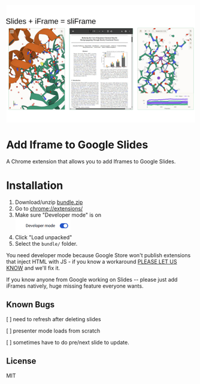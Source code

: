 <img src='demo.jpg'>

# Add Iframe to Google Slides 

A Chrome extension that allows you to add Iframes to Google Slides. 

# Installation 

1. Download/unzip <a href='https://logmd.b-cdn.net/public/bundle.zip' target='_blank'>bundle.zip</a>
2. Go to <a href="chrome://extensions/" target="_blank">chrome://extensions/</a>
3. Make sure "Developer mode" is on <br><img src='devmode.png' height=40/>
4. Click "Load unpacked"
5. Select the `bundle/` folder. 


You need developer mode because Google Store won't publish extensions that inject HTML with JS - if you know a workaround <a href='https://calendly.com/alexander-mathiasen/vchat'>PLEASE LET US KNOW</a> and we'll fix it.

If you know anyone from Google working on Slides -- please just add iFrames natively, huge missing feature everyone wants. 

## Known Bugs 

[ ] need to refresh after deleting slides 

[ ] presenter mode loads from scratch 

[ ] sometimes have to do pre/next slide  to update. 

## License

MIT
